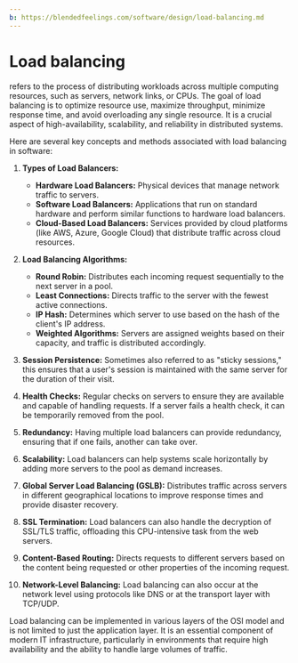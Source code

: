 ```yaml
---
b: https://blendedfeelings.com/software/design/load-balancing.md
---
```


# Load balancing 
refers to the process of distributing workloads across multiple computing resources, such as servers, network links, or CPUs. The goal of load balancing is to optimize resource use, maximize throughput, minimize response time, and avoid overloading any single resource. It is a crucial aspect of high-availability, scalability, and reliability in distributed systems.

Here are several key concepts and methods associated with load balancing in software:

1. **Types of Load Balancers:**
   - **Hardware Load Balancers:** Physical devices that manage network traffic to servers.
   - **Software Load Balancers:** Applications that run on standard hardware and perform similar functions to hardware load balancers.
   - **Cloud-Based Load Balancers:** Services provided by cloud platforms (like AWS, Azure, Google Cloud) that distribute traffic across cloud resources.

2. **Load Balancing Algorithms:**
   - **Round Robin:** Distributes each incoming request sequentially to the next server in a pool.
   - **Least Connections:** Directs traffic to the server with the fewest active connections.
   - **IP Hash:** Determines which server to use based on the hash of the client's IP address.
   - **Weighted Algorithms:** Servers are assigned weights based on their capacity, and traffic is distributed accordingly.

3. **Session Persistence:**
   Sometimes also referred to as "sticky sessions," this ensures that a user's session is maintained with the same server for the duration of their visit.

4. **Health Checks:**
   Regular checks on servers to ensure they are available and capable of handling requests. If a server fails a health check, it can be temporarily removed from the pool.

5. **Redundancy:**
   Having multiple load balancers can provide redundancy, ensuring that if one fails, another can take over.

6. **Scalability:**
   Load balancers can help systems scale horizontally by adding more servers to the pool as demand increases.

7. **Global Server Load Balancing (GSLB):**
   Distributes traffic across servers in different geographical locations to improve response times and provide disaster recovery.

8. **SSL Termination:**
   Load balancers can also handle the decryption of SSL/TLS traffic, offloading this CPU-intensive task from the web servers.

9. **Content-Based Routing:**
   Directs requests to different servers based on the content being requested or other properties of the incoming request.

10. **Network-Level Balancing:**
    Load balancing can also occur at the network level using protocols like DNS or at the transport layer with TCP/UDP.

Load balancing can be implemented in various layers of the OSI model and is not limited to just the application layer. It is an essential component of modern IT infrastructure, particularly in environments that require high availability and the ability to handle large volumes of traffic.